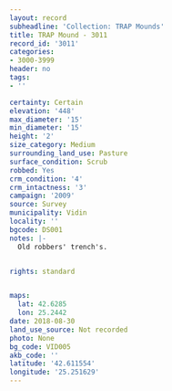 ```yaml
---
layout: record
subheadline: 'Collection: TRAP Mounds'
title: TRAP Mound - 3011
record_id: '3011'
categories:
- 3000-3999
header: no
tags:
- ''

certainty: Certain
elevation: '448'
max_diameter: '15'
min_diameter: '15'
height: '2'
size_category: Medium
surrounding_land_use: Pasture
surface_condition: Scrub
robbed: Yes
crm_condition: '4'
crm_intactness: '3'
campaign: '2009'
source: Survey
municipality: Vidin
locality: ''
bgcode: DS001
notes: |-
  Old robbers' trench's.


rights: standard


maps:
  lat: 42.6285
  lon: 25.2442
date: 2018-08-30
land_use_source: Not recorded
photo: None
bg_code: VID005
akb_code: ''
latitude: '42.611554'
longitude: '25.251629'
---
```

